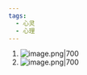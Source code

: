 ```yaml
---
tags:
  - 心灵
  - 心理
---
```

1. ![image.png|700](https://fig-1321973591.cos.ap-nanjing.myqcloud.com/20241003192907.png)
2. ![image.png|700](https://fig-1321973591.cos.ap-nanjing.myqcloud.com/20241003193640.png)
